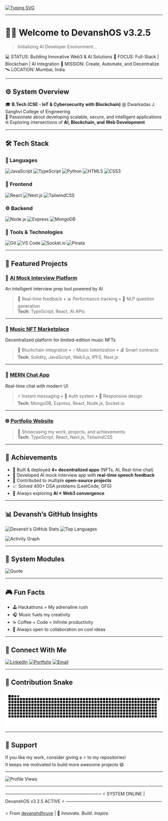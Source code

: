[![Typing SVG](https://readme-typing-svg.demolab.com?font=Fira+Code&duration=3000&pause=1000&color=00FFFF&width=600&lines=👋+Hey%2C+I'm+Devansh+Dhruve;🚀+Full-Stack+%26+Blockchain+Developer;🤖+Building+AI-Powered+%26+Web3+Applications;💡+Always+Learning%2C+Always+Building)](https://git.io/typing-svg)

---

# 👨‍🚀 Welcome to **DevanshOS v3.2.5**

> Initializing AI Developer Environment...

💻 STATUS: Building Innovative Web3 & AI Solutions
🧠 FOCUS: Full-Stack | Blockchain | AI Integration
🎯 MISSION: Create, Automate, and Decentralize
🛰️ LOCATION: Mumbai, India

---

## ⚙️ **System Overview**

🎓 **B.Tech (CSE - IoT & Cybersecurity with Blockchain)** @ Dwarkadas J. Sanghvi College of Engineering  
💼 Passionate about developing scalable, secure, and intelligent applications  
🌐 Exploring intersections of **AI, Blockchain, and Web Development**

---

## 🛠️ **Tech Stack**

### 🧩 Languages
![JavaScript](https://img.shields.io/badge/-JavaScript-F7DF1E?style=for-the-badge&logo=javascript&logoColor=black)
![TypeScript](https://img.shields.io/badge/-TypeScript-3178C6?style=for-the-badge&logo=typescript&logoColor=white)
![Python](https://img.shields.io/badge/-Python-3776AB?style=for-the-badge&logo=python&logoColor=white)
![HTML5](https://img.shields.io/badge/-HTML5-E34F26?style=for-the-badge&logo=html5&logoColor=white)
![CSS3](https://img.shields.io/badge/-CSS3-1572B6?style=for-the-badge&logo=css3&logoColor=white)

### 🧠 Frontend
![React](https://img.shields.io/badge/-React-61DAFB?style=for-the-badge&logo=react&logoColor=black)
![Next.js](https://img.shields.io/badge/-Next.js-000000?style=for-the-badge&logo=next.js&logoColor=white)
![TailwindCSS](https://img.shields.io/badge/-TailwindCSS-38B2AC?style=for-the-badge&logo=tailwind-css&logoColor=white)

### ⚙️ Backend
![Node.js](https://img.shields.io/badge/-Node.js-339933?style=for-the-badge&logo=node.js&logoColor=white)
![Express](https://img.shields.io/badge/-Express-000000?style=for-the-badge&logo=express&logoColor=white)
![MongoDB](https://img.shields.io/badge/-MongoDB-47A248?style=for-the-badge&logo=mongodb&logoColor=white)

### 🧩 Tools & Technologies
![Git](https://img.shields.io/badge/-Git-F05032?style=for-the-badge&logo=git&logoColor=white)
![VS Code](https://img.shields.io/badge/-VS%20Code-007ACC?style=for-the-badge&logo=visual-studio-code&logoColor=white)
![Socket.io](https://img.shields.io/badge/-Socket.io-010101?style=for-the-badge&logo=socket.io&logoColor=white)
![Pinata](https://img.shields.io/badge/-Pinata-33CC99?style=for-the-badge&logo=ipfs&logoColor=white)

---

## 🌟 **Featured Projects**

### 🤖 [AI Mock Interview Platform](https://ai-mock-interview-snowy-zeta.vercel.app/)
An intelligent interview prep tool powered by AI  
> 🧠 Real-time feedback • 📊 Performance tracking • 💬 NLP question generation  
**Tech:** TypeScript, React, AI APIs

---

### 🎵 [Music NFT Marketplace](https://music-nft-ipd.vercel.app/)
Decentralized platform for limited-edition music NFTs  
> 🔗 Blockchain integration • 🎶 Music tokenization • 💰 Smart contracts  
**Tech:** Solidity, JavaScript, Web3.js, IPFS, Next.js

---

### 💬 [MERN Chat App](https://mern-stack-chat-app-veag.onrender.com/)
Real-time chat with modern UI  
> ⚡ Instant messaging • 👥 Auth system • 🎨 Responsive design  
**Tech:** MongoDB, Express, React, Node.js, Socket.io

---

### 🌐 [Portfolio Website](https://portfolio-m5eq.vercel.app/)
> 🚀 Showcasing my work, projects, and achievements  
**Tech:** TypeScript, React, Next.js, TailwindCSS

---

## 🧠 **Achievements**
- 🥇 Built & deployed **4+ decentralized apps** (NFTs, AI, Real-time chat)  
- 💬 Developed AI mock interview app with **real-time speech feedback**  
- 🧩 Contributed to multiple **open-source projects**  
- 📈 Solved 400+ DSA problems (LeetCode, GFG)  
- 🧠 Always exploring **AI × Web3 convergence**

---

## 📊 **Devansh’s GitHub Insights**

![Devansh's GitHub Stats](https://github-readme-stats.vercel.app/api?username=devanshdhruve&show_icons=true&theme=radical&hide_border=true&count_private=true)
![Top Languages](https://github-readme-stats.vercel.app/api/top-langs/?username=devanshdhruve&layout=compact&theme=radical&hide_border=true)

![Activity Graph](https://github-readme-activity-graph.vercel.app/graph?username=devanshdhruve&theme=radical)

---

## 🧩 **System Modules**

![Quote](https://quotes-github-readme.vercel.app/api?type=horizontal&theme=radical)

---

## 🎮 **Fun Facts**
- 🕹️ Hackathons = My adrenaline rush  
- 🎧 Music fuels my creativity  
- ☕ Coffee + Code = Infinite productivity  
- 💬 Always open to collaboration on cool ideas  

---

## 💬 **Connect With Me**

[![LinkedIn](https://img.shields.io/badge/-LinkedIn-0077B5?style=for-the-badge&logo=linkedin&logoColor=white)](https://www.linkedin.com/in/devansh-dhruve-6a19aa214/)
[![Portfolio](https://img.shields.io/badge/-Portfolio-000000?style=for-the-badge&logo=react&logoColor=white)](https://portfolio-m5eq.vercel.app/)
[![Email](https://img.shields.io/badge/-Email-D14836?style=for-the-badge&logo=gmail&logoColor=white)](mailto:dhruvedevansh@gmail.com)

---

## 🐍 **Contribution Snake**
![snake gif](https://github.com/devanshdhruve/devanshdhruve/blob/output/github-contribution-grid-snake.svg)

---

## 💖 **Support**
If you like my work, consider giving a ⭐ to my repositories!  
It keeps me motivated to build more awesome projects 😄

---

![Profile Views](https://komarev.com/ghpvc/?username=devanshdhruve&label=Profile%20views&color=ff69b4&style=for-the-badge)

---

───────────────────────────────
⚡ SYSTEM ONLINE | DevanshOS v3.2.5 ACTIVE ⚡
───────────────────────────────


⭐️ From [devanshdhruve](https://github.com/devanshdhruve) | 🧠 *Innovate. Build. Inspire.*
